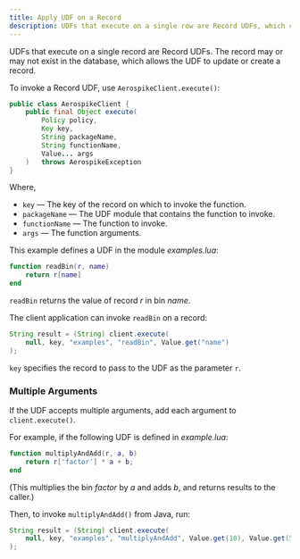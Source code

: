 ```yaml
---
title: Apply UDF on a Record
description: UDFs that execute on a single row are Record UDFs, which can update or create a record in the database.
---
```


UDFs that execute on a single record are Record UDFs. The record may or may not exist in the database, which allows the UDF to update or create a record.

To invoke a Record UDF, use `AerospikeClient.execute()`: 

```java
public class AerospikeClient {
    public final Object execute(
        Policy policy,
        Key key,
        String packageName,
        String functionName,
        Value... args
    )   throws AerospikeException
}
```

Where,

- `key` &mdash; The key of the record on which to invoke the function.
- `packageName` &mdash; The UDF module that contains the function to invoke.
- `functionName` &mdash; The function to invoke. 
- `args` &mdash; The function arguments.

This example defines a UDF in the module _examples.lua_:

```lua
function readBin(r, name)
    return r[name]
end
```

`readBin` returns the value of record _r_ in bin _name_.

The client application can invoke `readBin` on a record:

```java
String result = (String) client.execute(
    null, key, "examples", "readBin", Value.get("name")
);
```

`key` specifies the record to pass to the UDF as the parameter `r`. 

### Multiple Arguments

If the UDF accepts multiple arguments, add each argument to `client.execute()`. 

For example, if the following UDF is defined in _example.lua_:

```lua
function multiplyAndAdd(r, a, b)
    return r['factor'] * a + b;
end
```

(This multiplies the bin _factor_ by _a_ and adds _b_, and returns results to the caller.)

Then, to invoke `multiplyAndAdd()` from Java, run:

```java
String result = (String) client.execute(
    null, key, "examples", "multiplyAndAdd", Value.get(10), Value.get(5)
);
```

